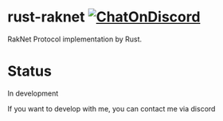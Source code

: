 # rust-raknet [![ChatOnDiscord](https://img.shields.io/badge/chat-on%20discord-blue)](https://discord.gg/ZKtYMvDFN4)
RakNet Protocol implementation by Rust.

# Status

In development

If you want to develop with me, you can contact me via discord 
